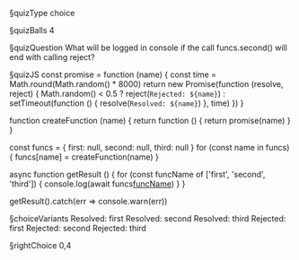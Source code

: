 §quizType
choice

§quizBalls
4

§quizQuestion
What will be logged in console if the call funcs.second() will end with calling reject?



§quizJS
const promise = function (name) {
  const time = Math.round(Math.random() * 8000)
  return new Promise(function (resolve, reject) {
    Math.random() < 0.5
      ? reject(`Rejected: ${name}`)
      : setTimeout(function () { resolve(`Resolved: ${name}`) }, time)
  })
}

function createFunction (name) {
  return function () {
    return promise(name)
  }
}

const funcs = { first: null, second: null, third: null }
for (const name in funcs) {
  funcs[name] = createFunction(name)
}

async function getResult () {
  for (const funcName of ['first', 'second', 'third']) {
    console.log(await funcs[funcName]())
  }
}

getResult().catch(err => console.warn(err))



§choiceVariants
Resolved: first
Resolved: second
Resolved: third
Rejected: first
Rejected: second
Rejected: third


§rightChoice
0,4
